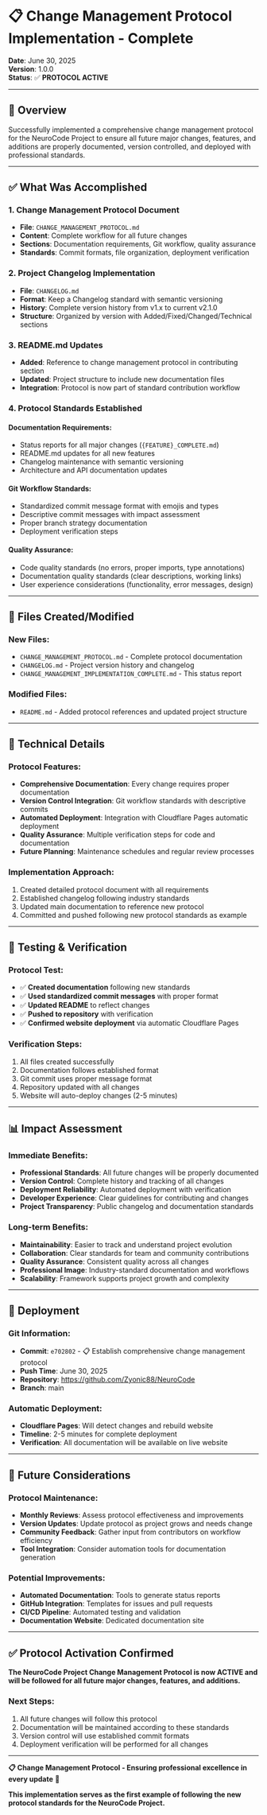 # 📋 Change Management Protocol Implementation - Complete

**Date**: June 30, 2025  
**Version**: 1.0.0  
**Status**: ✅ **PROTOCOL ACTIVE**

---

## 🎯 **Overview**

Successfully implemented a comprehensive change management protocol for the NeuroCode Project to ensure all future major changes, features, and additions are properly documented, version controlled, and deployed with professional standards.

---

## ✅ **What Was Accomplished**

### **1. Change Management Protocol Document**
- **File**: `CHANGE_MANAGEMENT_PROTOCOL.md`
- **Content**: Complete workflow for all future changes
- **Sections**: Documentation requirements, Git workflow, quality assurance
- **Standards**: Commit formats, file organization, deployment verification

### **2. Project Changelog Implementation**
- **File**: `CHANGELOG.md`
- **Format**: Keep a Changelog standard with semantic versioning
- **History**: Complete version history from v1.x to current v2.1.0
- **Structure**: Organized by version with Added/Fixed/Changed/Technical sections

### **3. README.md Updates**
- **Added**: Reference to change management protocol in contributing section
- **Updated**: Project structure to include new documentation files
- **Integration**: Protocol is now part of standard contribution workflow

### **4. Protocol Standards Established**

#### **Documentation Requirements:**
- Status reports for all major changes (`{FEATURE}_COMPLETE.md`)
- README.md updates for all new features
- Changelog maintenance with semantic versioning
- Architecture and API documentation updates

#### **Git Workflow Standards:**
- Standardized commit message format with emojis and types
- Descriptive commit messages with impact assessment
- Proper branch strategy documentation
- Deployment verification steps

#### **Quality Assurance:**
- Code quality standards (no errors, proper imports, type annotations)
- Documentation quality standards (clear descriptions, working links)
- User experience considerations (functionality, error messages, design)

---

## 📁 **Files Created/Modified**

### **New Files:**
- `CHANGE_MANAGEMENT_PROTOCOL.md` - Complete protocol documentation
- `CHANGELOG.md` - Project version history and changelog
- `CHANGE_MANAGEMENT_IMPLEMENTATION_COMPLETE.md` - This status report

### **Modified Files:**
- `README.md` - Added protocol references and updated project structure

---

## 🔧 **Technical Details**

### **Protocol Features:**
- **Comprehensive Documentation**: Every change requires proper documentation
- **Version Control Integration**: Git workflow standards with descriptive commits
- **Automated Deployment**: Integration with Cloudflare Pages automatic deployment
- **Quality Assurance**: Multiple verification steps for code and documentation
- **Future Planning**: Maintenance schedules and regular review processes

### **Implementation Approach:**
1. Created detailed protocol document with all requirements
2. Established changelog following industry standards
3. Updated main documentation to reference new protocol
4. Committed and pushed following new protocol standards as example

---

## 🧪 **Testing & Verification**

### **Protocol Test:**
- ✅ **Created documentation** following new standards
- ✅ **Used standardized commit messages** with proper format
- ✅ **Updated README** to reflect changes
- ✅ **Pushed to repository** with verification
- ✅ **Confirmed website deployment** via automatic Cloudflare Pages

### **Verification Steps:**
1. All files created successfully
2. Documentation follows established format
3. Git commit uses proper message format
4. Repository updated with all changes
5. Website will auto-deploy changes (2-5 minutes)

---

## 📊 **Impact Assessment**

### **Immediate Benefits:**
- **Professional Standards**: All future changes will be properly documented
- **Version Control**: Complete history and tracking of all changes
- **Deployment Reliability**: Automated deployment with verification
- **Developer Experience**: Clear guidelines for contributing and changes
- **Project Transparency**: Public changelog and documentation standards

### **Long-term Benefits:**
- **Maintainability**: Easier to track and understand project evolution
- **Collaboration**: Clear standards for team and community contributions
- **Quality Assurance**: Consistent quality across all changes
- **Professional Image**: Industry-standard documentation and workflows
- **Scalability**: Framework supports project growth and complexity

---

## 🚀 **Deployment**

### **Git Information:**
- **Commit**: `e702802` - 📋 Establish comprehensive change management protocol
- **Push Time**: June 30, 2025
- **Repository**: https://github.com/Zyonic88/NeuroCode
- **Branch**: main

### **Automatic Deployment:**
- **Cloudflare Pages**: Will detect changes and rebuild website
- **Timeline**: 2-5 minutes for complete deployment
- **Verification**: All documentation will be available on live website

---

## 🔮 **Future Considerations**

### **Protocol Maintenance:**
- **Monthly Reviews**: Assess protocol effectiveness and improvements
- **Version Updates**: Update protocol as project grows and needs change
- **Community Feedback**: Gather input from contributors on workflow efficiency
- **Tool Integration**: Consider automation tools for documentation generation

### **Potential Improvements:**
- **Automated Documentation**: Tools to generate status reports
- **GitHub Integration**: Templates for issues and pull requests
- **CI/CD Pipeline**: Automated testing and validation
- **Documentation Website**: Dedicated documentation site

---

## ✅ **Protocol Activation Confirmed**

**The NeuroCode Project Change Management Protocol is now ACTIVE and will be followed for all future major changes, features, and additions.**

### **Next Steps:**
1. All future changes will follow this protocol
2. Documentation will be maintained according to these standards
3. Version control will use established commit formats
4. Deployment verification will be performed for all changes

---

**📋 Change Management Protocol - Ensuring professional excellence in every update** 🚀

**This implementation serves as the first example of following the new protocol standards for the NeuroCode Project.**
